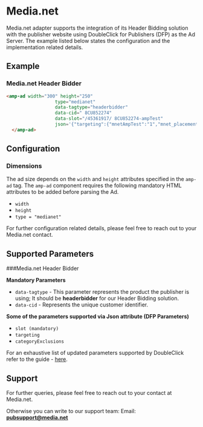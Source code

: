 <!---
Copyright 2016 The AMP HTML Authors. All Rights Reserved.

Licensed under the Apache License, Version 2.0 (the "License");
you may not use this file except in compliance with the License.
You may obtain a copy of the License at

      http://www.apache.org/licenses/LICENSE-2.0

Unless required by applicable law or agreed to in writing, software
distributed under the License is distributed on an "AS-IS" BASIS,
WITHOUT WARRANTIES OR CONDITIONS OF ANY KIND, either express or implied.
See the License for the specific language governing permissions and
limitations under the License.
-->

# Media.net

Media.net adapter supports the integration of its Header Bidding solution with the publisher website using DoubleClick for Publishers (DFP) as the Ad Server. The example listed below states the configuration and the implementation related details.


## Example

### Media.net Header Bidder 

``` html
<amp-ad width="300" height="250"
                  type="medianet"
                  data-tagtype="headerbidder"
                  data-cid=" 8CU852274"
                  data-slot="/45361917/ 8CU852274-ampTest"
                  json='{"targeting":{"mnetAmpTest":"1","mnet_placement":"rec"}}'>
  </amp-ad>

```

## Configuration

### Dimensions
 
The ad size depends on the ``width`` and ``height`` attributes specified in the ``amp-ad`` tag. The ``amp-ad`` component requires the following mandatory HTML attributes to be added before parsing the Ad.
  
 * ``width`` 
 * ``height`` 
 * ``type = "medianet"``

For further configuration related details, please feel free to reach out to your Media.net contact.

## Supported Parameters 

###Media.net Header Bidder

<strong>Mandatory Parameters</strong>
 
* ``data-tagtype`` - This parameter represents the product the publisher is using; It should be <strong>headerbidder</strong> for our Header Bidding solution.
* ``data-cid`` - Represents the unique customer identifier.


<strong>Some of the parameters supported via Json attribute (DFP Parameters)</strong>

* ``slot (mandatory)``
* ``targeting``
* ``categoryExclusions``

For an exhaustive list of updated parameters supported by DoubleClick refer to the guide - [here](google/doubleclick.md).


## Support 
For further queries, please feel free to reach out to your contact at Media.net.

Otherwise you can write to our support team: 
Email: <strong>pubsupport@media.net</strong>